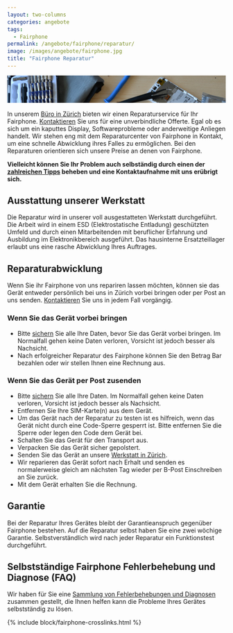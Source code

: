 ```yaml
---
layout: two-columns
categories: angebote
tags:
  - Fairphone
permalink: /angebote/fairphone/reparatur/
image: /images/angebote/fairphone.jpg
title: "Fairphone Reparatur"
---
```

<div class="angebot-top-wide"><img title="Fairphone" src="/images/angebote/fairphone-reparaturwerkstatt.jpg"></div>

In unserem [Büro in Zürich][kontakt] bieten wir einen Reparaturservice für Ihr Fairphone. [Kontaktieren][kontakt] Sie uns für eine unverbindliche Offerte. Egal ob es sich um ein kaputtes Display, Softwareprobleme oder anderweitige Anliegen handelt. Wir stehen eng mit dem Reparaturcenter von Fairphone in Kontakt, um eine schnelle Abwicklung ihres Falles zu ermöglichen. Bei den Reparaturen orientieren sich unsere Preise an denen von Fairphone.

**Vielleicht können Sie Ihr Problem auch selbständig durch einen der [zahlreichen Tipps][faq] beheben und eine Kontaktaufnahme mit uns erübrigt sich.**

## Ausstattung unserer Werkstatt
Die Reparatur wird in unserer voll ausgestatteten Werkstatt durchgeführt. Die Arbeit wird in einem ESD (Elektrostatische Entladung) geschützten Umfeld und durch einen Mitarbeitenden mit beruflicher Erfahrung und Ausbildung im Elektronikbereich ausgeführt. Das hausinterne Ersatzteillager erlaubt uns eine rasche Abwicklung Ihres Auftrages.

## Reparaturabwicklung

Wenn Sie ihr Fairphone von uns repariren lassen möchten, können sie das Gerät entweder persönlich bei uns in Zürich vorbei bringen oder per Post an uns senden. [Kontaktieren][kontakt] Sie uns in jedem Fall vorgängig.

### Wenn Sie das Gerät vorbei bringen

* Bitte [sichern][backup] Sie alle Ihre Daten, bevor Sie das Gerät vorbei bringen. Im Normalfall gehen keine Daten verloren, Vorsicht ist jedoch besser als Nachsicht.
* Nach erfolgreicher Reparatur des Fairphone können Sie den Betrag Bar bezahlen oder wir stellen Ihnen eine Rechnung aus.

### Wenn Sie das Gerät per Post zusenden

* Bitte [sichern][backup] Sie alle Ihre Daten. Im Normalfall gehen keine Daten verloren, Vorsicht ist jedoch besser als Nachsicht.
* Entfernen Sie Ihre SIM-Karte(n) aus dem Gerät.
* Um das Gerät nach der Reparatur zu testen ist es hilfreich, wenn das Gerät nicht durch eine Code-Sperre gesperrt ist. Bitte entfernen Sie die Sperre oder legen den Code dem Gerät bei.
* Schalten Sie das Gerät für den Transport aus.
* Verpacken Sie das Gerät sicher gepolstert.
* Senden Sie das Gerät an unsere [Werkstatt in Zürich][kontakt].
* Wir reparieren das Gerät sofort nach Erhalt und senden es normalerweise gleich am nächsten Tag wieder per B-Post Einschreiben an Sie zurück.
* Mit dem Gerät erhalten Sie die Rechnung.

## Garantie
Bei der Reparatur Ihres Gerätes bleibt der Garantieanspruch gegenüber Fairphone bestehen. Auf die Reparatur selbst haben Sie eine zwei wöchige Garantie. Selbstverständlich wird nach jeder Reparatur ein Funktionstest durchgeführt.

## Selbstständige Fairphone Fehlerbehebung und Diagnose (FAQ)
Wir haben für Sie eine [Sammlung von Fehlerbehebungen und Diagnosen][faq] zusammen gestellt, die Ihnen helfen kann die Probleme Ihres Gerätes selbstständig zu lösen. 

{% include block/fairphone-crosslinks.html %}

[faq]: /hintergrundwissen/selbststaendige-fairphone-fehlerbehebung-und-diagnose-faq/
[kontakt]: /ueber-uns/kontakt/
<!-- TODO: fix link -->
[backup]: /hintergrundwissen/selbststaendige-fairphone-fehlerbehebung-und-diagnose-faq#backup
